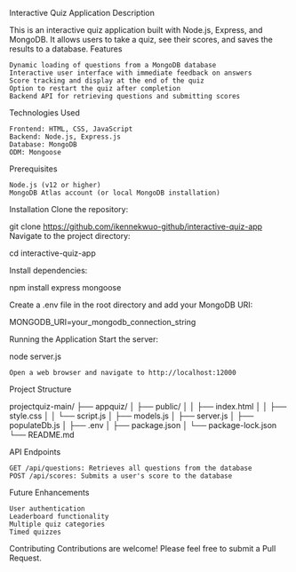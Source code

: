 Interactive Quiz Application
Description

This is an interactive quiz application built with Node.js, Express, and MongoDB. It allows users to take a quiz, see their scores, and saves the results to a database.
Features

    Dynamic loading of questions from a MongoDB database
    Interactive user interface with immediate feedback on answers
    Score tracking and display at the end of the quiz
    Option to restart the quiz after completion
    Backend API for retrieving questions and submitting scores

Technologies Used

    Frontend: HTML, CSS, JavaScript
    Backend: Node.js, Express.js
    Database: MongoDB
    ODM: Mongoose

Prerequisites

    Node.js (v12 or higher)
    MongoDB Atlas account (or local MongoDB installation)

Installation
Clone the repository:

git clone https://github.com/ikennekwuo-github/interactive-quiz-app
Navigate to the project directory:

cd interactive-quiz-app

Install dependencies:

npm install express mongoose

Create a .env file in the root directory and add your MongoDB URI:

MONGODB_URI=your_mongodb_connection_string

Running the Application
Start the server:

node server.js

    Open a web browser and navigate to http://localhost:12000

Project Structure

projectquiz-main/
├── appquiz/
│   ├── public/
│   │   ├── index.html
│   │   ├── style.css
│   │   └── script.js
│   ├── models.js
│   ├── server.js
│   ├── populateDb.js
│   ├── .env
│   ├── package.json
│   └── package-lock.json
└── README.md

API Endpoints

    GET /api/questions: Retrieves all questions from the database
    POST /api/scores: Submits a user's score to the database

Future Enhancements

    User authentication
    Leaderboard functionality
    Multiple quiz categories
    Timed quizzes

Contributing
Contributions are welcome! Please feel free to submit a Pull Request.